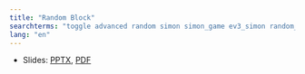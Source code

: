 ```yaml
---
title: "Random Block"
searchterms: "toggle advanced random simon simon_game ev3_simon random_block"
lang: "en"
---
```

 <ul>
 <li class="ng-binding">Slides:
 <a href="translations/en-us/advanced/DataLoggingTurns.pptx">PPTX</a>,
 <a href="translations/en-us/advanced/DataLoggingTurns.pdf">PDF</a>
 </li>
 </ul>
